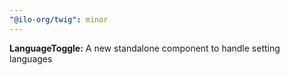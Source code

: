 ```yaml
---
"@ilo-org/twig": minor
---
```


**LanguageToggle:** A new standalone component to handle setting languages
